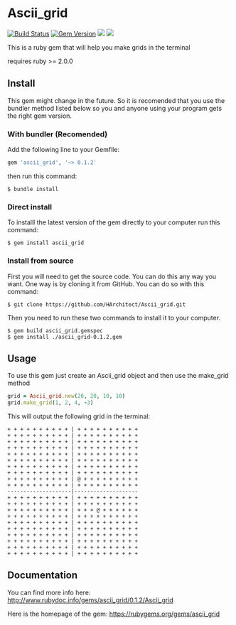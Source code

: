 # Ascii_grid

[![Build Status](https://travis-ci.org/HArchitect/Ascii_grid.svg?branch=master)](https://travis-ci.org/HArchitect/Ascii_grid)
[![Gem Version](https://badge.fury.io/rb/ascii_grid.svg)](https://badge.fury.io/rb/ascii_grid)
![](https://ruby-gem-downloads-badge.herokuapp.com/ascii_grid/0.1.2?label=v0.1.2-downloads)
![](https://ruby-gem-downloads-badge.herokuapp.com/ascii_grid?type=total)

This is a ruby gem that will help you make grids in the terminal

requires ruby >= 2.0.0

## Install

This gem might change in the future. So it is recomended that you
use the bundler method listed below so you and anyone using your program gets the
right gem version.

### With bundler (Recomended)

Add the following line to your Gemfile:
```ruby
gem 'ascii_grid', '~> 0.1.2'
```

then run this command:

    $ bundle install


### Direct install 

To installl the latest version of the gem directly to your computer 
run this command:

    $ gem install ascii_grid

### Install from source

First you will need to get the source code. You can do this any way you want.
One way is by cloning it from GitHub. You can do so with this command:

    $ git clone https://github.com/HArchitect/Ascii_grid.git

Then you need to run these two commands to install it to your computer.

    $ gem build ascii_grid.gemspec
    $ gem install ./ascii_grid-0.1.2.gem


## Usage

To use this gem just create an Ascii_grid object and then use the make_grid
method

```ruby
grid = Ascii_grid.new(20, 20, 10, 10)
grid.make_grid(1, 2, 4, -3)
```
This will output the following grid in the terminal:

```
+ + + + + + + + + + | + + + + + + + + + + 
+ + + + + + + + + + | + + + + + + + + + + 
+ + + + + + + + + + | + + + + + + + + + + 
+ + + + + + + + + + | + + + + + + + + + + 
+ + + + + + + + + + | + + + + + + + + + + 
+ + + + + + + + + + | + + + + + + + + + + 
+ + + + + + + + + + | + + + + + + + + + + 
+ + + + + + + + + + | + + + + + + + + + + 
+ + + + + + + + + + | @ + + + + + + + + + 
+ + + + + + + + + + | + + + + + + + + + + 
--------------------|-------------------- 
+ + + + + + + + + + | + + + + + + + + + + 
+ + + + + + + + + + | + + + + + + + + + + 
+ + + + + + + + + + | + + + @ + + + + + + 
+ + + + + + + + + + | + + + + + + + + + + 
+ + + + + + + + + + | + + + + + + + + + + 
+ + + + + + + + + + | + + + + + + + + + + 
+ + + + + + + + + + | + + + + + + + + + + 
+ + + + + + + + + + | + + + + + + + + + + 
+ + + + + + + + + + | + + + + + + + + + + 
+ + + + + + + + + + | + + + + + + + + + + 
```

## Documentation

You can find more info here: http://www.rubydoc.info/gems/ascii_grid/0.1.2/Ascii_grid

Here is the homepage of the gem: https://rubygems.org/gems/ascii_grid
